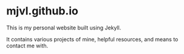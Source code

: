 # mjvl.github.io
This is my personal website built using Jekyll.

It contains various projects of mine, helpful resources, and means to contact me with.

